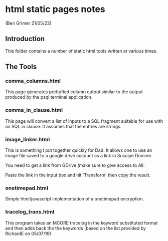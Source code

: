 # html static pages notes
(Ben Grimer 21/05/22)

## Introduction
This folder contains a number of static html tools written 
at various times.

## The Tools

### comma_columns.html
This page generates prettyfied column output similar to the output 
produced by the psql terminal application.

### comma_in_clause.html
This page will convert a list of inputs to a SQL fragment 
suitable for use with an SQL in clause. It assumes that the 
entries are strings.

### image_linker.html
This is something I put together quickly for Dad.
It allows one to use an image file saved to a google drive
account as a link in Suscipe Domine.

You need to get a link from GDrive (make sure to give access
to All.

Paste the link in the input box and hit 'Transform' then
copy the result.

### onetimepad.html
Simple html/javascript implementation of a onetimepad encryption.

### tracelog_trans.html
This program takes an MCORE tracelog in the keyword substituted format and then
adds back the the keywords (based on the list provided by RichardE on 05/07/19)
